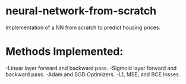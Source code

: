 # neural-network-from-scratch
Implementation of a NN from scratch to predict housing prices.

# Methods Implemented:
  -Linear layer forward and backward pass.
  -Sigmoid layer forward and backward pass.
  -Adam and SGD Optimizers.
  -L1, MSE, and BCE losses.
  

